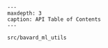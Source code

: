 ```{toctree}
---
maxdepth: 3
caption: API Table of Contents
---

src/bavard_ml_utils
```

```{include} ../README.md
```
